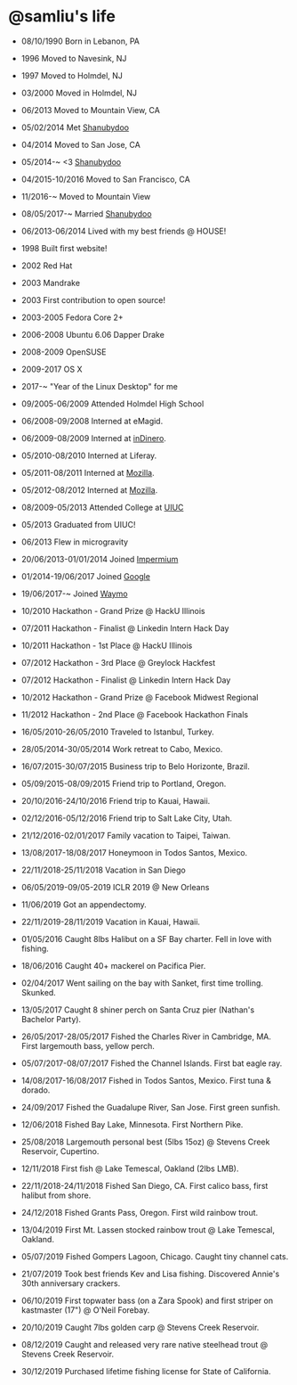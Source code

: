 @samliu's life
===============

- 08/10/1990 Born in Lebanon, PA
- 1996 Moved to Navesink, NJ
- 1997 Moved to Holmdel, NJ
- 03/2000 Moved in Holmdel, NJ
- 06/2013 Moved to Mountain View, CA
- 05/02/2014 Met [Shanubydoo](https://www.instagram.com/shanubydoo)
- 04/2014 Moved to San Jose, CA
- 05/2014-~ <3 [Shanubydoo](https://www.instagram.com/shanubydoo)
- 04/2015-10/2016 Moved to San Francisco, CA
- 11/2016-~ Moved to Mountain View
- 08/05/2017-~ Married [Shanubydoo](https://www.instagram.com/shanubydoo)

- 06/2013-06/2014 Lived with my best friends @ HOUSE!

- 1998 Built first website!
- 2002 Red Hat
- 2003 Mandrake
- 2003 First contribution to open source!
- 2003-2005 Fedora Core 2+
- 2006-2008 Ubuntu 6.06 Dapper Drake
- 2008-2009 OpenSUSE
- 2009-2017 OS X
- 2017-~ "Year of the Linux Desktop" for me

- 09/2005-06/2009 Attended Holmdel High School
- 06/2008-09/2008 Interned at eMagid.
- 06/2009-08/2009 Interned at [inDinero](http://www.indinero.com).
- 05/2010-08/2010 Interned at Liferay.
- 05/2011-08/2011 Interned at [Mozilla](http://www.mozilla.org).
- 05/2012-08/2012 Interned at [Mozilla](http://www.mozilla.org).
- 08/2009-05/2013 Attended College at [UIUC](http://www.illinois.edu)
- 05/2013 Graduated from UIUC!
- 06/2013 Flew in microgravity
- 20/06/2013-01/01/2014 Joined [Impermium](http://www.impermium.com)
- 01/2014-19/06/2017 Joined [Google](http://www.google.com)
- 19/06/2017-~ Joined [Waymo](https://www.waymo.com)

- 10/2010 Hackathon - Grand Prize @ HackU Illinois
- 07/2011 Hackathon - Finalist @ Linkedin Intern Hack Day
- 10/2011 Hackathon - 1st Place @ HackU Illinois
- 07/2012 Hackathon - 3rd Place @ Greylock Hackfest
- 07/2012 Hackathon - Finalist @ Linkedin Intern Hack Day
- 10/2012 Hackathon - Grand Prize @ Facebook Midwest Regional
- 11/2012 Hackathon - 2nd Place @ Facebook Hackathon Finals

- 16/05/2010-26/05/2010 Traveled to Istanbul, Turkey.
- 28/05/2014-30/05/2014 Work retreat to Cabo, Mexico.
- 16/07/2015-30/07/2015 Business trip to Belo Horizonte, Brazil.
- 05/09/2015-08/09/2015 Friend trip to Portland, Oregon.
- 20/10/2016-24/10/2016 Friend trip to Kauai, Hawaii.
- 02/12/2016-05/12/2016 Friend trip to Salt Lake City, Utah.
- 21/12/2016-02/01/2017 Family vacation to Taipei, Taiwan.
- 13/08/2017-18/08/2017 Honeymoon in Todos Santos, Mexico.
- 22/11/2018-25/11/2018 Vacation in San Diego
- 06/05/2019-09/05-2019 ICLR 2019 @ New Orleans
- 11/06/2019 Got an appendectomy.
- 22/11/2019-28/11/2019 Vacation in Kauai, Hawaii.

- 01/05/2016 Caught 8lbs Halibut on a SF Bay charter. Fell in love with fishing.
- 18/06/2016 Caught 40+ mackerel on Pacifica Pier.
- 02/04/2017 Went sailing on the bay with Sanket, first time trolling. Skunked.
- 13/05/2017 Caught 8 shiner perch on Santa Cruz pier (Nathan's Bachelor Party).
- 26/05/2017-28/05/2017 Fished the Charles River in Cambridge, MA. First largemouth bass, yellow perch.
- 05/07/2017-08/07/2017 Fished the Channel Islands. First bat eagle ray.
- 14/08/2017-16/08/2017 Fished in Todos Santos, Mexico. First tuna & dorado.
- 24/09/2017 Fished the Guadalupe River, San Jose. First green sunfish.
- 12/06/2018 Fished Bay Lake, Minnesota. First Northern Pike.
- 25/08/2018 Largemouth personal best (5lbs 15oz) @ Stevens Creek Reservoir, Cupertino.
- 12/11/2018 First fish @ Lake Temescal, Oakland (2lbs LMB).
- 22/11/2018-24/11/2018 Fished San Diego, CA. First calico bass, first halibut from shore.
- 24/12/2018 Fished Grants Pass, Oregon. First wild rainbow trout.
- 13/04/2019 First Mt. Lassen stocked rainbow trout @ Lake Temescal, Oakland.
- 05/07/2019 Fished Gompers Lagoon, Chicago. Caught tiny channel cats.
- 21/07/2019 Took best friends Kev and Lisa fishing. Discovered Annie's 30th anniversary crackers.
- 06/10/2019 First topwater bass (on a Zara Spook) and first striper on kastmaster (17") @ O'Neil Forebay.
- 20/10/2019 Caught 7lbs golden carp @ Stevens Creek Reservoir.
- 08/12/2019 Caught and released very rare native steelhead trout @ Stevens Creek Reservoir.
- 30/12/2019 Purchased lifetime fishing license for State of California.
